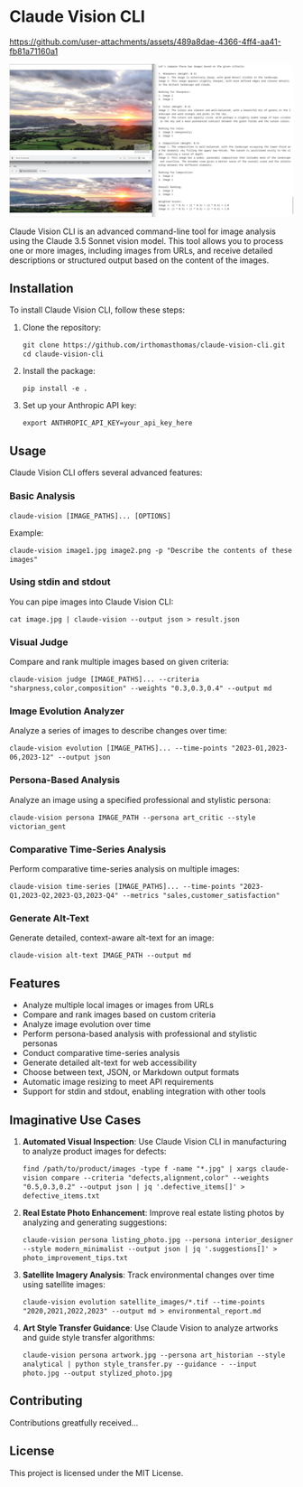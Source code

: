 # Claude Vision CLI


https://github.com/user-attachments/assets/489a8dae-4366-4ff4-aa41-fb81a71160a1


![Visual Judge Demo](visual-judge-demo.jpg)

Claude Vision CLI is an advanced command-line tool for image analysis using the Claude 3.5 Sonnet vision model. This tool allows you to process one or more images, including images from URLs, and receive detailed descriptions or structured output based on the content of the images.

## Installation

To install Claude Vision CLI, follow these steps:

1. Clone the repository:
   ```
   git clone https://github.com/irthomasthomas/claude-vision-cli.git
   cd claude-vision-cli
   ```

2. Install the package:
   ```
   pip install -e .
   ```

3. Set up your Anthropic API key:
   ```
   export ANTHROPIC_API_KEY=your_api_key_here
   ```

## Usage

Claude Vision CLI offers several advanced features:

### Basic Analysis
```
claude-vision [IMAGE_PATHS]... [OPTIONS]
```

Example:
```
claude-vision image1.jpg image2.png -p "Describe the contents of these images"
```

### Using stdin and stdout
You can pipe images into Claude Vision CLI:
```
cat image.jpg | claude-vision --output json > result.json
```

### Visual Judge
Compare and rank multiple images based on given criteria:
```
claude-vision judge [IMAGE_PATHS]... --criteria "sharpness,color,composition" --weights "0.3,0.3,0.4" --output md
```

### Image Evolution Analyzer
Analyze a series of images to describe changes over time:
```
claude-vision evolution [IMAGE_PATHS]... --time-points "2023-01,2023-06,2023-12" --output json
```

### Persona-Based Analysis
Analyze an image using a specified professional and stylistic persona:
```
claude-vision persona IMAGE_PATH --persona art_critic --style victorian_gent
```

### Comparative Time-Series Analysis
Perform comparative time-series analysis on multiple images:
```
claude-vision time-series [IMAGE_PATHS]... --time-points "2023-Q1,2023-Q2,2023-Q3,2023-Q4" --metrics "sales,customer_satisfaction"
```

### Generate Alt-Text
Generate detailed, context-aware alt-text for an image:
```
claude-vision alt-text IMAGE_PATH --output md
```

## Features

- Analyze multiple local images or images from URLs
- Compare and rank images based on custom criteria
- Analyze image evolution over time
- Perform persona-based analysis with professional and stylistic personas
- Conduct comparative time-series analysis
- Generate detailed alt-text for web accessibility
- Choose between text, JSON, or Markdown output formats
- Automatic image resizing to meet API requirements
- Support for stdin and stdout, enabling integration with other tools

## Imaginative Use Cases
<!-- Todo: Use judge to place image sets on trial and delete the junkers. -->

1. **Automated Visual Inspection**: Use Claude Vision CLI in manufacturing to analyze product images for defects:
   ```
   find /path/to/product/images -type f -name "*.jpg" | xargs claude-vision compare --criteria "defects,alignment,color" --weights "0.5,0.3,0.2" --output json | jq '.defective_items[]' > defective_items.txt
   ```

2. **Real Estate Photo Enhancement**: Improve real estate listing photos by analyzing and generating suggestions:
   ```
   claude-vision persona listing_photo.jpg --persona interior_designer --style modern_minimalist --output json | jq '.suggestions[]' > photo_improvement_tips.txt

3. **Satellite Imagery Analysis**: Track environmental changes over time using satellite images:
   ```
   claude-vision evolution satellite_images/*.tif --time-points "2020,2021,2022,2023" --output md > environmental_report.md
   ```
4. **Art Style Transfer Guidance**: Use Claude Vision to analyze artworks and guide style transfer algorithms:
   ```
   claude-vision persona artwork.jpg --persona art_historian --style analytical | python style_transfer.py --guidance - --input photo.jpg --output stylized_photo.jpg
   ```

## Contributing

Contributions greatfully received...

## License

This project is licensed under the MIT License.
